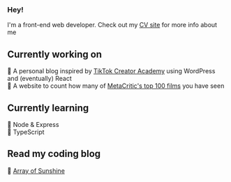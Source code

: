 ### Hey!

I'm a front-end web developer. Check out my [CV site](https://danedwardsdeveloper.com/) for more info about me

## Currently working on 
🔭 A personal blog inspired by [TikTok Creator Academy](https://www.tiktok.com/creator-academy/en/homepage) using WordPress and (eventually) React\
🔭 A website to count how many of [MetaCritic's top 100 films](https://www.metacritic.com/browse/movie/) you have seen

## Currently learning
🌱 Node & Express\
🌱 TypeScript

## Read my coding blog
📝 [Array of Sunshine](https://arrayofsunshine.co.uk/)

